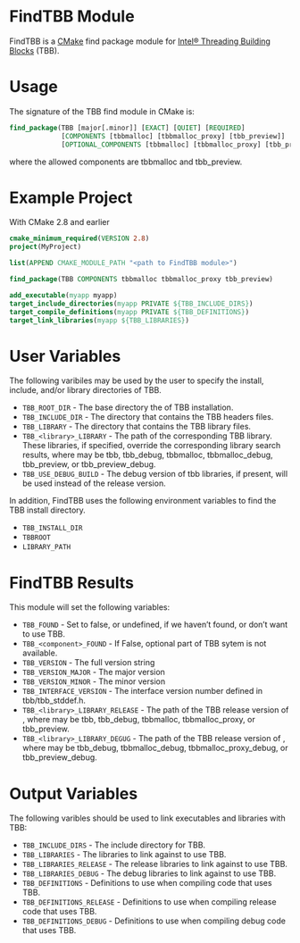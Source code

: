 # FindTBB Module
FindTBB is a [CMake](http://www.cmake.org) find package module for [Intel&reg; Threading Building Blocks](https://www.threadingbuildingblocks.org) (TBB).

# Usage
The signature of the TBB find module in CMake is:
```CMake
find_package(TBB [major[.minor]] [EXACT] [QUIET] [REQUIRED]
             [COMPONENTS [tbbmalloc] [tbbmalloc_proxy] [tbb_preview]]
             [OPTIONAL_COMPONENTS [tbbmalloc] [tbbmalloc_proxy] [tbb_preview]]) 
```
where the allowed components are tbbmalloc and tbb_preview.

# Example Project

With CMake 2.8 and earlier

```CMake
cmake_minimum_required(VERSION 2.8)
project(MyProject)

list(APPEND CMAKE_MODULE_PATH "<path to FindTBB module>")

find_package(TBB COMPONENTS tbbmalloc tbbmalloc_proxy tbb_preview)

add_executable(myapp myapp)
target_include_directories(myapp PRIVATE ${TBB_INCLUDE_DIRS})
target_compile_definitions(myapp PRIVATE ${TBB_DEFINITIONS})
target_link_libraries(myapp ${TBB_LIBRARIES})
```

# User Variables
The following varibiles may be used by the user to specify the install, include, and/or library directories of TBB. 

* ```TBB_ROOT_DIR``` - The base directory the of TBB installation.
* ```TBB_INCLUDE_DIR```  - The directory that contains the TBB headers files.
* ```TBB_LIBRARY``` - The directory that contains the TBB library files.
* ```TBB_<library>_LIBRARY``` - The path of the corresponding TBB library. These libraries, if specified, override the corresponding library search results, where <library> may be tbb, tbb_debug, tbbmalloc, tbbmalloc_debug, tbb_preview, or tbb_preview_debug.
* ```TBB_USE_DEBUG_BUILD``` - The debug version of tbb libraries, if present, will be used instead of the release version.

In addition, FindTBB uses the following environment variables to find the TBB install directory.

* ```TBB_INSTALL_DIR```
* ```TBBROOT```
* ```LIBRARY_PATH```

# FindTBB Results
This module will set the following variables:

* ```TBB_FOUND``` - Set to false, or undefined, if we haven’t found, or don’t want to use TBB.
* ```TBB_<component>_FOUND``` - If False, optional <component> part of TBB sytem is not available.
* ```TBB_VERSION``` - The full version string
* ```TBB_VERSION_MAJOR``` - The major version
* ```TBB_VERSION_MINOR``` - The minor version
* ```TBB_INTERFACE_VERSION``` - The interface version number defined in tbb/tbb_stddef.h.
* ```TBB_<library>_LIBRARY_RELEASE``` - The path of the TBB release version of <library>, where <library> may be tbb, tbb_debug, tbbmalloc, tbbmalloc_proxy, or tbb_preview.
* ```TBB_<library>_LIBRARY_DEGUG``` - The path of the TBB release version of <library>, where <library> may be tbb_debug, tbbmalloc_debug, tbbmalloc_proxy_debug, or tbb_preview_debug.

# Output Variables
The following varibles should be used to link executables and libraries with TBB:

* ```TBB_INCLUDE_DIRS``` - The include directory for TBB.
* ```TBB_LIBRARIES``` - The libraries to link against to use TBB.
* ```TBB_LIBRARIES_RELEASE``` - The release libraries to link against to use TBB.
* ```TBB_LIBRARIES_DEBUG``` - The debug libraries to link against to use TBB.
* ```TBB_DEFINITIONS``` - Definitions to use when compiling code that uses TBB.
* ```TBB_DEFINITIONS_RELEASE``` - Definitions to use when compiling release code that uses TBB.
* ```TBB_DEFINITIONS_DEBUG``` - Definitions to use when compiling debug code that uses TBB.
